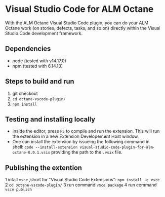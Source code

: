 # Visual Studio Code for ALM Octane

With the ALM Octane Visual Studio Code plugin, you can do your ALM Octane work (on stories, defects, tasks, and so on) directly within the Visual Studio Code development framework.
## Dependencies

* node (tested with v14.17.0)
* npm (tested with 6.14.13)

## Steps to build and run

1. git checkout
2. `cd octane-vscode-plugin/`
3. `npm install`

## Testing and installing locally

* Inside the editor, press `F5` to compile and run the extension. This will run the extension in a new Extension Developement Host window.
* One can install the extension by issueing the following command in shell: `code --install-extension visual-studio-code-plugin-for-alm-octane-0.0.1.vsix` providing the path to the `.vsix` file.

## Publishing the extention

1 intall `vsce` ,short for "Visual Studio Code Extensions": `npm install -g vsce`
2 `cd octane-vscode-plugin/`
3 run command `vsce package`
4 run command `vsce publish`